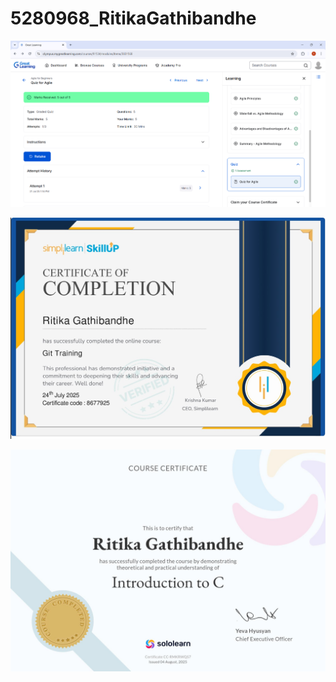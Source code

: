 # 5280968\_RitikaGathibandhe



![Great Learning Quiz Certificate](https://github.com/ritikagathibandhe/5280968_RitikaGathibandhe/raw/main/SDLC/certificate/GreatLearningQuiz.png)

![SimpleLearn Certificate](https://github.com/ritikagathibandhe/5280968_RitikaGathibandhe/raw/main/Git/Certificate/SimpleLearn.jpg)


![SoloLearn Certificate](https://github.com/ritikagathibandhe/5280968_RitikaGathibandhe/raw/main/C/certificate/Solo_Learn.jpg)
